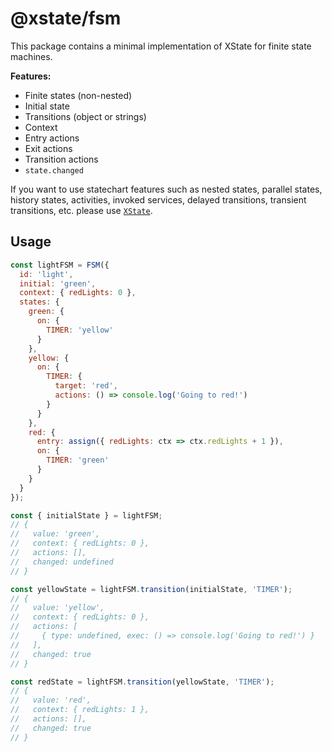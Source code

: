# @xstate/fsm

This package contains a minimal implementation of XState for finite state machines.

**Features:**

- Finite states (non-nested)
- Initial state
- Transitions (object or strings)
- Context
- Entry actions
- Exit actions
- Transition actions
- `state.changed`

If you want to use statechart features such as nested states, parallel states, history states, activities, invoked services, delayed transitions, transient transitions, etc. please use [`XState`](https://github.com/davidkpiano/xstate).

## Usage

```js
const lightFSM = FSM({
  id: 'light',
  initial: 'green',
  context: { redLights: 0 },
  states: {
    green: {
      on: {
        TIMER: 'yellow'
      }
    },
    yellow: {
      on: {
        TIMER: {
          target: 'red',
          actions: () => console.log('Going to red!')
        }
      }
    },
    red: {
      entry: assign({ redLights: ctx => ctx.redLights + 1 }),
      on: {
        TIMER: 'green'
      }
    }
  }
});

const { initialState } = lightFSM;
// {
//   value: 'green',
//   context: { redLights: 0 },
//   actions: [],
//   changed: undefined
// }

const yellowState = lightFSM.transition(initialState, 'TIMER');
// {
//   value: 'yellow',
//   context: { redLights: 0 },
//   actions: [
//     { type: undefined, exec: () => console.log('Going to red!') }
//   ],
//   changed: true
// }

const redState = lightFSM.transition(yellowState, 'TIMER');
// {
//   value: 'red',
//   context: { redLights: 1 },
//   actions: [],
//   changed: true
// }
```
